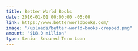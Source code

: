 ```yaml
---
title: Better World Books
date: 2016-01-01 00:00:00 -05:00
link: https://www.betterworldbooks.com/
image: "/uploads/better-world-books-cropped.png"
amount: "$18.0 million"
type: Senior Secured Term Loan
---
```


